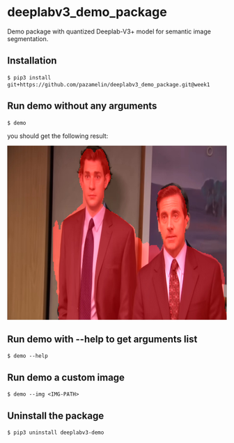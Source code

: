 # deeplabv3_demo_package
Demo package with quantized Deeplab-V3+ model for semantic image segmentation.

## Installation
```console
$ pip3 install git+https://github.com/pazamelin/deeplabv3_demo_package.git@week1
```

## Run demo without any arguments
```console
$ demo
```
you should get the following result:

<img src="demo-result.png" width=800 height=400>

## Run demo with --help to get arguments list
```console
$ demo --help
```

## Run demo a custom image
```console
$ demo --img <IMG-PATH>
```

## Uninstall the package
```console
$ pip3 uninstall deeplabv3-demo
